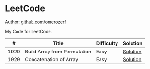 ﻿# LeetCode

Author: [github.com/omerozerf](https://github.com/omerozerf)

My Code for LeetCode.


\# | Title | Difficulty | Solution 
---|---|---|---
1920 | Build Array from Permutation | Easy | [Solution](Solutions/1920.%Build%Array%from%Permutation)
1929 | Concatenation of Array | Easy | [Solution](leetcode/1929.%20Concatenation%20of%20Array)
